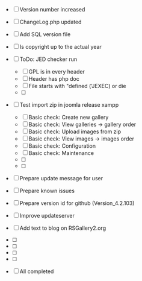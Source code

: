 - [ ] Version number increased
- [ ] ChangeLog.php updated
- [ ] Add SQL version file
- [ ] Is copyright up to the actual year

- [ ] ToDo: JED checker run
  - [ ] GPL is in every header
  - [ ] Header has php doc 
  - [ ] File starts with "defined ('JEXEC) or die
  - [ ] 

- [ ] Test import zip in joomla release xampp
  - [ ] Basic check: Create new gallery
  - [ ] Basic check: View galleries -> gallery order
  - [ ] Basic check: Upload images from zip
  - [ ] Basic check: View images -> images order
  - [ ] Basic check: Configuration
  - [ ] Basic check: Maintenance
  - [ ]  
  - [ ]  

- [ ] Prepare update message for user 
- [ ] Prepare known issues 
- [ ] Prepare version id for github (Version_4.2.103)  

- [ ] Improve updateserver
- [ ] Add text to blog on RSGallery2.org

- [ ] 
- [ ] 
- [ ]  
- [ ]  

- [ ] All completed


